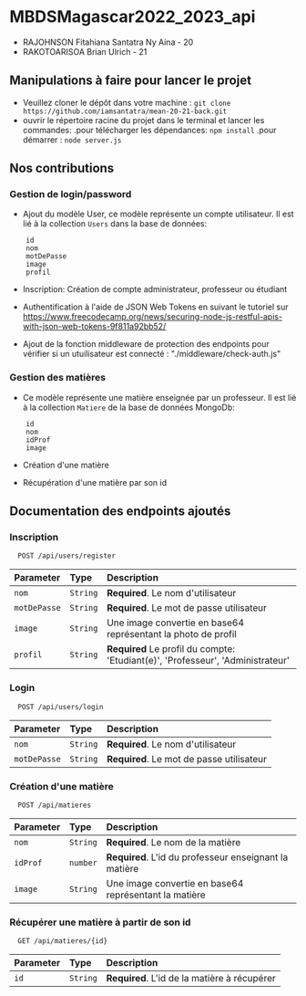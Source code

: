 # MBDSMagascar2022_2023_api

- RAJOHNSON Fitahiana Santatra Ny Aina - 20
- RAKOTOARISOA Brian Ulrich - 21

## Manipulations à faire pour lancer le projet

- Veuillez cloner le dépôt dans votre machine : `git clone https://github.com/iamsantatra/mean-20-21-back.git`
- ouvrir le répertoire racine du projet dans le terminal et lancer les commandes:
.pour télécharger les dépendances: `npm install` 
.pour démarrer : `node server.js`

## Nos contributions

### Gestion de login/password
- Ajout du modèle User, ce modèle représente un compte utilisateur. Il est lié à la collection `Users` dans la base de données:
```
    id
    nom
    motDePasse
    image
    profil
```

- Inscription: Création de compte administrateur, professeur ou étudiant

- Authentification à l'aide de JSON Web Tokens en suivant le tutoriel sur https://www.freecodecamp.org/news/securing-node-js-restful-apis-with-json-web-tokens-9f811a92bb52/

- Ajout de la fonction middleware de protection des endpoints pour vérifier si un utuilisateur est connecté : "./middleware/check-auth.js"


### Gestion des matières

- Ce modèle représente une matière enseignée par un professeur. Il est lié à la collection `Matiere` de la base de données MongoDb:
```
    id
    nom
    idProf
    image
```

- Création d'une matière

- Récupération d'une matière par son id 

## Documentation des endpoints ajoutés

### Inscription

```http
  POST /api/users/register
```
| Parameter   | Type     | Description                                                                     |
| :---------- |:---------|:--------------------------------------------------------------------------------|
| `nom`       | `String` | **Required**. Le nom d'utilisateur                                              |
| `motDePasse`| `String` | **Required**. Le mot de passe utilisateur                                       | 
| `image`     | `String` | Une image convertie en base64 représentant la photo de profil                   |
| `profil`    | `String` | **Required** Le profil du compte: 'Etudiant(e)', 'Professeur', 'Administrateur' |


### Login

```http
  POST /api/users/login
```
| Parameter   | Type     | Description                               |
| :---------- |:---------|:------------------------------------------|
| `nom`       | `String` | **Required**. Le nom d'utilisateur        |
| `motDePasse`| `String` | **Required**. Le mot de passe utilisateur |


### Création d'une matière

```http
  POST /api/matieres
```
| Parameter   | Type     | Description                                           |
| :---------- |:---------|:------------------------------------------------------|
| `nom`       | `String` | **Required**. Le nom de la matière                    |
| `idProf`    | `number` | **Required**. L'id du professeur enseignant la matière|
| `image`     | `String` | Une image convertie en base64 représentant la matière |


### Récupérer une matière à partir de son id

```http
  GET /api/matieres/{id}
```
| Parameter   | Type     | Description                                  |
| :---------- |:---------|:---------------------------------------------|
| `id`        | `String` | **Required**. L'id de la matière à récupérer |
